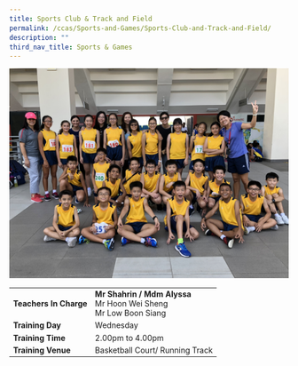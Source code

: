```yaml
---
title: Sports Club & Track and Field
permalink: /ccas/Sports-and-Games/Sports-Club-and-Track-and-Field/
description: ""
third_nav_title: Sports & Games
---
```

![](/images/trackandfield2018.jpeg)
		 
		 
| |  | 
| -------- | -------- | 
| **Teachers In Charge**     | **Mr Shahrin / Mdm Alyssa**<br>Mr Hoon Wei Sheng<br>Mr Low Boon Siang|
|**Training Day**|Wednesday
|**Training Time**|2.00pm to 4.00pm
|**Training Venue**|Basketball Court/ Running Track